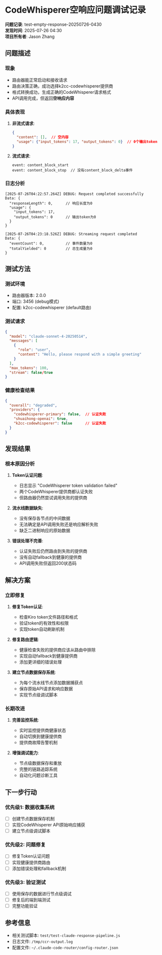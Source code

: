 # CodeWhisperer空响应问题调试记录

**问题记录**: test-empty-response-20250726-0430  
**发现时间**: 2025-07-26 04:30  
**项目所有者**: Jason Zhang

## 问题描述

### 现象
- 路由器能正常启动和接收请求
- 路由决策正确，成功选择k2cc-codewhisperer提供商
- 格式转换成功，生成正确的CodeWhisperer请求格式
- API调用完成，但返回**空响应内容**

### 具体表现
1. **非流式请求**:
   ```json
   {
     "content": [],  // 空内容
     "usage": {"input_tokens": 17, "output_tokens": 0}  // 0个输出token
   }
   ```

2. **流式请求**:
   ```
   event: content_block_start
   event: content_block_stop  // 没有content_block_delta事件
   ```

### 日志分析
```log
[2025-07-26T04:22:57.264Z] DEBUG: Request completed successfully
Data: {
  "responseLength": 0,      // 响应长度为0
  "usage": {
    "input_tokens": 17,
    "output_tokens": 0      // 输出token为0
  }
}

[2025-07-26T04:23:18.526Z] DEBUG: Streaming request completed  
Data: {
  "eventCount": 0,          // 事件数量为0
  "totalYielded": 0         // 总生成量为0
}
```

## 测试方法

### 测试环境
- 路由器版本: 2.0.0
- 端口: 3456 (debug模式)
- 配置: k2cc-codewhisperer (default路由)

### 测试请求
```json  
{
  "model": "claude-sonnet-4-20250514",
  "messages": [
    {
      "role": "user", 
      "content": "Hello, please respond with a simple greeting"
    }
  ],
  "max_tokens": 100,
  "stream": false/true
}
```

### 健康检查结果
```json
{
  "overall": "degraded",
  "providers": {
    "codewhisperer-primary": false,  // 认证失败
    "shuaihong-openai": true,
    "k2cc-codewhisperer": false      // 认证失败
  }
}
```

## 发现结果

### 根本原因分析
1. **Token认证问题**: 
   - 日志显示 "CodeWhisperer token validation failed"
   - 两个CodeWhisperer提供商都认证失败
   - 但路由器仍然尝试调用失败的提供商

2. **流水线数据缺失**:
   - 没有保存各节点的中间数据
   - 无法确定是API调用失败还是响应解析失败
   - 缺乏二进制响应的原始数据

3. **错误处理不完善**:
   - 认证失败后仍然路由到失败的提供商
   - 没有自动fallback到健康的提供商
   - API调用失败但返回200状态码

## 解决方案

### 立即修复
1. **修复Token认证**:
   - 检查Kiro token文件路径和格式
   - 验证token的有效性和权限
   - 实现token自动刷新机制

2. **修复路由逻辑**:
   - 健康检查失败的提供商应该从路由中排除
   - 实现自动fallback到健康提供商
   - 添加更详细的错误处理

3. **建立节点数据保存系统**:
   - 为每个流水线节点添加数据捕获点
   - 保存原始API请求和响应数据
   - 实现节点级调试脚本

### 长期改进
1. **完善监控系统**:
   - 实时监控提供商健康状态
   - 自动切换到健康提供商
   - 提供商故障告警机制

2. **增强调试能力**:
   - 节点级数据保存和重放
   - 完整的链路追踪系统
   - 自动化问题诊断工具

## 下一步行动

### 优先级1: 数据收集系统
- [ ] 创建节点数据保存机制
- [ ] 实现CodeWhisperer API原始响应捕获
- [ ] 建立节点级调试脚本

### 优先级2: 问题修复
- [ ] 修复Token认证问题
- [ ] 实现健康提供商路由
- [ ] 添加错误处理和fallback机制

### 优先级3: 验证测试
- [ ] 使用保存的数据进行节点级调试
- [ ] 修复后的端到端测试
- [ ] 完整功能验证

## 参考信息
- 相关测试脚本: `test/test-claude-response-pipeline.js`
- 日志文件: `/tmp/ccr-output.log`
- 配置文件: `~/.claude-code-router/config-router.json`